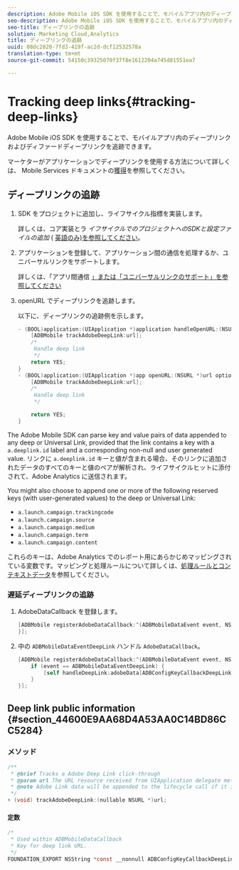 ```yaml
---
description: Adobe Mobile iOS SDK を使用することで、モバイルアプリ内のディープリンクおよびディファードディープリンクを追跡できます。
seo-description: Adobe Mobile iOS SDK を使用することで、モバイルアプリ内のディープリンクおよびディファードディープリンクを追跡できます。
seo-title: ディープリンクの追跡
solution: Marketing Cloud,Analytics
title: ディープリンクの追跡
uuid: 08dc2820-7fd3-419f-ac2d-dcf12532578a
translation-type: tm+mt
source-git-commit: 54150c39325070f37f8e1612204a745d81551ea7

---
```



# Tracking deep links{#tracking-deep-links}

Adobe Mobile iOS SDK を使用することで、モバイルアプリ内のディープリンクおよびディファードディープリンクを追跡できます。

マーケターがアプリケーションでディープリンクを使用する方法について詳しくは、 Mobile Services ドキュメントの[獲得](/help/ios/acquisition-main/acquisition.md)を参照してください。

## ディープリンクの追跡

1. SDK をプロジェクトに追加し、ライフサイクル指標を実装します。

   詳しくは、コア実装とラ *イフサイクルでのプロジェクトへのSDKと設定ファイルの追加* ( [英語のみ)を参照してください](/help/ios/getting-started/dev-qs.md)。
1. アプリケーションを登録して、アプリケーション間の通信を処理するか、ユニバーサルリンクをサポートします。

   詳しくは、「アプリ間通信 [」または「ユニバーサルリンクのサポ](https://developer.apple.com/library/ios/documentation/iPhone/Conceptual/iPhoneOSProgrammingGuide/Inter-AppCommunication/Inter-AppCommunication.html#//apple_ref/doc/uid/TP40007072-CH6-SW10)[ート」を参照してください](https://developer.apple.com/library/ios/documentation/General/Conceptual/AppSearch/UniversalLinks.html)

1. openURL でディープリンクを追跡します。

   以下に、ディープリンクの追跡例を示します。

   ```objective-c
   - (BOOL)application:(UIApplication *)application handleOpenURL:(NSURL *)url { 
       [ADBMobile trackAdobeDeepLink:url]; 
       /* 
        Handle deep link 
        */ 
       return YES; 
   } 
   - (BOOL)application:(UIApplication *)app openURL:(NSURL *)url options:(NSDictionary<NSString *, id> *)options { 
       [ADBMobile trackAdobeDeepLink:url]; 
       /* 
        Handle deep link 
        */ 
   
       return YES; 
   }
   ```

The Adobe Mobile SDK can parse key and value pairs of data appended to any deep or Universal Link, provided that the link contains a key with a `a.deeplink.id` label and a corresponding non-null and user generated value. リンクに `a.deeplink.id` キーと値が含まれる場合、そのリンクに追加されたデータのすべてのキーと値のペアが解析され、ライフサイクルヒットに添付されて、Adobe Analytics に送信されます。

You might also choose to append one or more of the following reserved keys (with user-generated values) to the deep or Universal Link:

* `a.launch.campaign.trackingcode`
* `a.launch.campaign.source`
* `a.launch.campaign.medium`
* `a.launch.campaign.term`
* `a.launch.campaign.content`

これらのキーは、Adobe Analytics でのレポート用にあらかじめマッピングされている変数です。マッピングと処理ルールについて詳しくは、[処理ルールとコンテキストデータ](/help/ios/getting-started/proc-rules.md)を参照してください。

### 遅延ディープリンクの追跡

1. AdobeDataCallback を登録します。

   ```objective-c
   [ADBMobile registerAdobeDataCallback:^(ADBMobileDataEvent event, NSDictionary * _Nullable adobeData) { 
   }];
   ```

1. 中の `ADBMobileDataEventDeepLink` ハンドル `AdobeDataCallback`。

   ```objective-c
   [ADBMobile registerAdobeDataCallback:^(ADBMobileDataEvent event, NSDictionary * _Nullable adobeData) { 
       if (event == ADBMobileDataEventDeepLink) { 
           [self handleDeepLink:adobeData[ADBConfigKeyCallbackDeepLink]]; 
       } 
   }];
   ```

## Deep link public information {#section_44600E9AA68D4A53AA0C14BD86CC5284}

### メソッド

```objective-c
/** 
 * @brief Tracks a Adobe Deep Link click-through 
 * @param url The URL resource received from UIApplication delegate method. 
 * @note Adobe Link data will be appended to the lifecycle call if it is a launch event, otherwise an extra call will be sent. 
 */ 
+ (void) trackAdobeDeepLink:(nullable NSURL *)url;
```

#### 定数

```objective-c
/* 
 * Used within ADBMobileDataCallback 
 * Key for deep link URL. 
 */ 
FOUNDATION_EXPORT NSString *const __nonnull ADBConfigKeyCallbackDeepLink;
```

